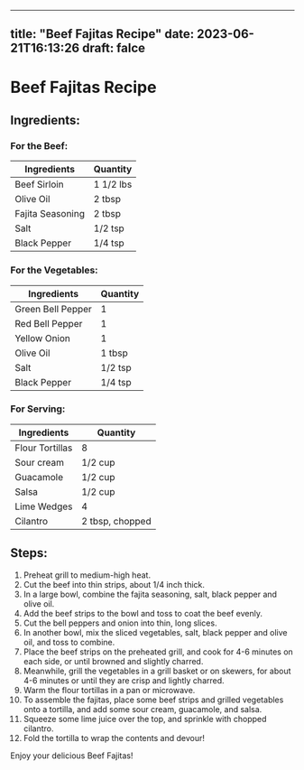 
---
title: "Beef Fajitas Recipe"
date: 2023-06-21T16:13:26
draft: falce
---

# Beef Fajitas Recipe

## Ingredients:

### For the Beef:

| Ingredients    | Quantity    |
| -------------- | ----------- |
| Beef Sirloin    | 1 1/2 lbs   |
| Olive Oil       | 2 tbsp      |
| Fajita Seasoning| 2 tbsp      |
| Salt            | 1/2 tsp     |
| Black Pepper    | 1/4 tsp     |

### For the Vegetables:

| Ingredients    | Quantity    |
| -------------- | ----------- |
| Green Bell Pepper  | 1       |
| Red Bell Pepper    | 1       |
| Yellow Onion       | 1       |
| Olive Oil           | 1 tbsp  |
| Salt                | 1/2 tsp |
| Black Pepper        | 1/4 tsp |

### For Serving:

| Ingredients    | Quantity            |
| -------------- | ------------------- |
| Flour Tortillas | 8                   |
| Sour cream      | 1/2 cup             |
| Guacamole       | 1/2 cup             |
| Salsa           | 1/2 cup             |
| Lime Wedges     | 4                   |
| Cilantro        | 2 tbsp, chopped    |

## Steps:

1. Preheat grill to medium-high heat.
2. Cut the beef into thin strips, about 1/4 inch thick.
3. In a large bowl, combine the fajita seasoning, salt, black pepper and olive oil.
4. Add the beef strips to the bowl and toss to coat the beef evenly.
5. Cut the bell peppers and onion into thin, long slices.
6. In another bowl, mix the sliced vegetables, salt, black pepper and olive oil, and toss to combine.
7. Place the beef strips on the preheated grill, and cook for 4-6 minutes on each side, or until browned and slightly charred.
8. Meanwhile, grill the vegetables in a grill basket or on skewers, for about 4-6 minutes or until they are crisp and lightly charred.
9. Warm the flour tortillas in a pan or microwave.
10. To assemble the fajitas, place some beef strips and grilled vegetables onto a tortilla, and add some sour cream, guacamole, and salsa.
11. Squeeze some lime juice over the top, and sprinkle with chopped cilantro.
12. Fold the tortilla to wrap the contents and devour!

Enjoy your delicious Beef Fajitas!
